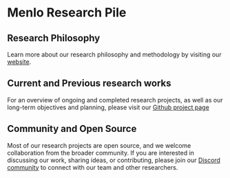 
# Menlo Research Pile

## Research Philosophy

Learn more about our research philosophy and methodology by visiting our [website](https://menlo.ai/research).

## Current and Previous research works

For an overview of ongoing and completed research projects, as well as our long-term objectives and planning, please visit our [Github project page](https://github.com/orgs/menloresearch/projects/41) 

## Community and Open Source

Most of our research projects are open source, and we welcome collaboration from the broader community. If you are interested in discussing our work, sharing ideas, or contributing, please join our [Discord community](https://discord.gg/Ep8TPbyhq8) to connect with our team and other researchers.
